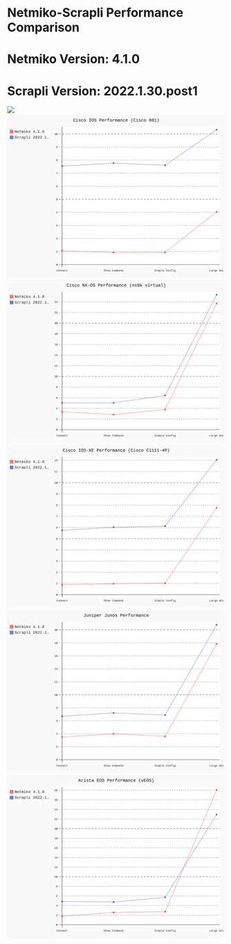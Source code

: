 
# Netmiko-Scrapli Performance Comparison
# Netmiko Version: 4.1.0
# Scrapli Version: 2022.1.30.post1
![](graphs_netmiko_scrapli/netmiko_scrapli_cisco_xr.svg)
![](graphs_netmiko_scrapli/netmiko_scrapli_cisco_ios.svg)
![](graphs_netmiko_scrapli/netmiko_scrapli_cisco_nxos.svg)
![](graphs_netmiko_scrapli/netmiko_scrapli_cisco_xe.svg)
![](graphs_netmiko_scrapli/netmiko_scrapli_juniper_junos.svg)
![](graphs_netmiko_scrapli/netmiko_scrapli_arista_eos.svg)